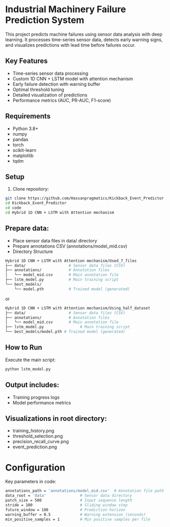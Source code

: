 # Industrial Machinery Failure Prediction System

This project predicts machine failures using sensor data analysis with deep learning. It processes time-series sensor data, detects early warning signs, and visualizes predictions with lead time before failures occur.

## Key Features
- Time-series sensor data processing
- Custom 1D CNN + LSTM model with attention mechanism
- Early failure detection with warning buffer
- Optimal threshold tuning
- Detailed visualization of predictions
- Performance metrics (AUC, PR-AUC, F1-score)

## Requirements
- Python 3.8+
- numpy
- pandas
- torch
- scikit-learn
- matplotlib
- tqdm

## Setup
1. Clone repository:
 ```bash
 git clone https://github.com/Hassanpragmatics/Kickback_Event_Predictor.git
 cd Kickback_Event_Predictor
 cd code
 cd Hybrid 1D CNN + LSTM with Attention mechanism
  ```
## Prepare data:
- Place sensor data files in data/ directory
- Prepare annotations CSV (annotations/model_mid.csv)
- Directory Structure

```bash
Hybrid 1D CNN + LSTM with Attention mechanism/Used_7_files
├── data/                   # Sensor data files (CSV)
├── annotations/            # Annotation files
│   └── model_mid.csv       # Main annotation file
├── lstm_model.py           # Main training script
└── best_models/
    └── model.pth           # Trained model (generated)
```
or
```bash
Hybrid 1D CNN + LSTM with Attention mechanism/Using_half_dataset 
├── data/                   # Sensor data files (CSV)
├── annotations/            # Annotation files
│   └── model_mid.csv       # Main annotation file
├── lstm_model.py                # Main training script
└── best_models/model.pth # Trained model (generated)
```

## How to Run
Execute the main script:

 ```bash
python lstm_model.py
 ```

## Output includes:

- Training progress logs
- Model performance metrics

## Visualizations in root directory:

- training_history.png
- threshold_selection.png
- precision_recall_curve.png
- event_prediction.png

# Configuration

Key parameters in code:

 ```bash
annotations_path = 'annotations/model_mid.csv'  # Annotation file path
data_root = 'data'               # Sensor data directory
patch_size = 500                 # Input sequence length
stride = 100                     # Sliding window step
future_window = 100              # Prediction horizon
warning_buffer = 0.5             # Warning extension (seconds)
min_positive_samples = 1         # Min positive samples per file
 ```
